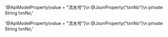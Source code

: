 '@ApiModelProperty(value = "流水号")\n    @JsonProperty("txnNo")\n    private String txnNo;'

'@ApiModelProperty(value = "流水号")\n    @JsonProperty("txnNo")\n    private String txnNo;'
